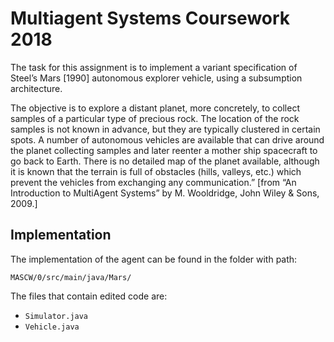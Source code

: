 # Multiagent Systems Coursework 2018

The task for this assignment is to implement a variant specification of Steel’s Mars [1990] autonomous
explorer vehicle, using a subsumption architecture.

The objective is to explore a distant planet, more concretely, to collect samples of a particular
type of precious rock. The location of the rock samples is not known in advance, but they
are typically clustered in certain spots. A number of autonomous vehicles are available that
can drive around the planet collecting samples and later reenter a mother ship spacecraft to go
back to Earth. There is no detailed map of the planet available, although it is known that the
terrain is full of obstacles (hills, valleys, etc.) which prevent the vehicles from exchanging any
communication.” [from “An Introduction to MultiAgent Systems” by M. Wooldridge, John
Wiley & Sons, 2009.]

## Implementation

The implementation of the agent can be found in the folder with path:

  ```MASCW/0/src/main/java/Mars/```
 
The files that contain edited code are:
 * ```Simulator.java```
 * ```Vehicle.java```

